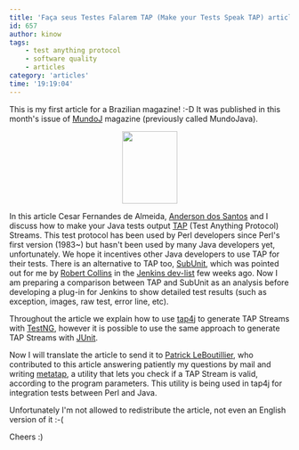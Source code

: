 ```yaml
---
title: 'Faça seus Testes Falarem TAP (Make your Tests Speak TAP) article published in MundoJ, issue 47, March/April 2011'
id: 657
author: kinow
tags:
    - test anything protocol
    - software quality
    - articles
category: 'articles'
time: '19:19:04'
---
```

This is my first article for a Brazilian magazine! :-D It was published in this month's issue of <a href="http://www.mundoj.com.br">MundoJ</a> magazine (previously called MundoJava).

<p style="text-align: center;"><a href="{{ assets.ed47p }}"><img class="size-full wp-image-659 center" title="MundoJ issue 47" src="{{ assets.ed47p }}" alt="" width="99" height="130" /></a></p>

In this article Cesar Fernandes de Almeida, <a href="http://andersonxp.tumblr.com/">Anderson dos Santos</a> and I discuss how to make your Java tests output <a href="http://www.testanything.org">TAP</a> (Test Anything Protocol) Streams. This test protocol has been used by Perl developers since Perl's first version (1983~) but hasn't been used by many Java developers yet, unfortunately. We hope it incentives other Java developers to use TAP for their tests. There is an alternative to TAP too, <a href="https://launchpad.net/subunit">SubUnit</a>, which was pointed out for me by <a href="https://launchpad.net/~lifeless">Robert Collins</a> in the <a href="http://jenkins.361315.n4.nabble.com/Jenkins-dev-f387835.html">Jenkins dev-list</a> few weeks ago. Now I am preparing a comparison between TAP and SubUnit as an analysis before developing a plug-in for Jenkins to show detailed test results (such as exception, images, raw test, error line, etc). 

Throughout the article we explain how to use <a href="http://www.tap4j.org">tap4j</a> to generate TAP Streams with <a href="http://www.testng.org">TestNG</a>, however it is possible to use the same approach to generate TAP Streams with <a href="http://www.junit.org">JUnit</a>.

Now I will translate the article to send it to <a href="http://search.cpan.org/~patl/">Patrick LeBoutillier</a>, who contributed to this article answering patiently my questions by mail and writing <a href="http://search.cpan.org/~patl/metatap-0.01/">metatap</a>, a utility that lets you check if a TAP Stream is valid, according to the program parameters. This utility is being used in tap4j for integration tests between Perl and Java.

Unfortunately I'm not allowed to redistribute the article, not even an English version of it :-(

Cheers :)